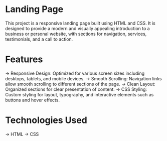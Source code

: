 # Landing Page

This project is a responsive landing page built using HTML and CSS. It is designed to provide a
modern and visually appealing introduction to a business or personal website, with sections for
navigation, services, testimonials, and a call to action.

# Features

-> Responsive Design: Optimized for various screen sizes including desktops, tablets, and mobile devices.
-> Smooth Scrolling: Navigation links allow smooth scrolling to different sections of the page.
-> Clean Layout: Organized sections for clear presentation of content.
-> CSS Styling: Custom styling for layout, typography, and interactive elements such as buttons and hover effects.

# Technologies Used

-> HTML
-> CSS

